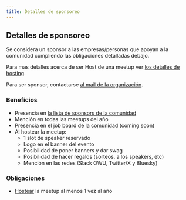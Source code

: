 ```yaml
---
title: Detalles de sponsoreo
---
```


<h2>Detalles de sponsoreo</h2>
<p>Se considera un sponsor a las empresas/personas que apoyan a la comunidad cumpliendo las obligaciones detalladas debajo.</p>
<p>Para mas detalles acerca de ser Host de una meetup ver <a href="/meetup_hosting_details">los detalles de hosting</a>.</p>
<p>Para ser sponsor, contactarse <a href="mailto:org@ruby.uy">al mail de la organización</a>.</p>

<h3>Beneficios</h3>
<ul>
  <li>Presencia en <a href="/sponsors">la lista de sponsors de la comunidad</a></li>
  <li>Mención en todas las meetups del año</li>
  <li>Presencia en el job board de la comunidad (coming soon)</li>
  <li>Al hostear la meetup:
    <ul>
      <li>1 slot de speaker reservado</li>
      <li>Logo en el banner del evento</li>
      <li>Posibilidad de poner banners y dar swag</li>
      <li>Posibilidad de hacer regalos (sorteos, a los speakers, etc)</li>
      <li>Mención en las redes (Slack OWU, Twitter/X y Bluesky)</li>
    </ul>
  </li>
</ul>

<h3>Obligaciones</h3>
<ul>
  <li><a href="/meetup_hosting_details">Hostear</a> la meetup al menos 1 vez al año</li>
</ul>
